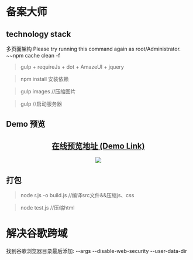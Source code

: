 # 备案大师
## technology stack
多页面架构
Please try running this command again as root/Administrator.  ~~npm cache clean -f

> gulp + requireJs + dot + AmazeUI + jquery

> npm install 安装依赖

>gulp images //压缩图片

>gulp //启动服务器

## Demo 预览
<h2 align="center"><a href="http://fe.bmqb.com/tower_game/index.html?v=2">在线预览地址 (Demo Link)</a></h2>
<p align="center"><img src="http://sdx.hefupb.com/img/demo1.gif"/></p>

## 打包
>node r.js -o build.js //编译src文件&&压缩js、css

>node test.js //压缩html

# 解决谷歌跨域
找到谷歌浏览器目录最后添加:
  --args   --disable-web-security   --user-data-dir
